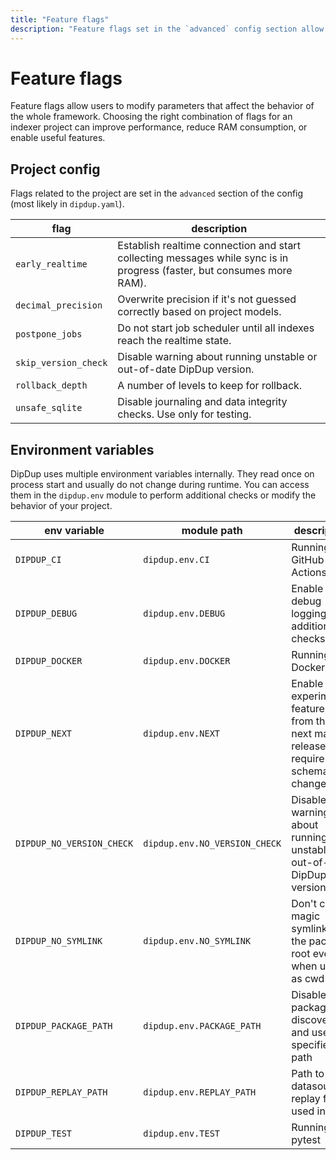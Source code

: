 ```yaml
---
title: "Feature flags"
description: "Feature flags set in the `advanced` config section allow users to modify parameters that affect the behavior of the whole framework."
---
```


# Feature flags

Feature flags allow users to modify parameters that affect the behavior of the whole framework. Choosing the right combination of flags for an indexer project can improve performance, reduce RAM consumption, or enable useful features.

## Project config

Flags related to the project are set in the `advanced` section of the config (most likely in `dipdup.yaml`).

| flag                 | description                                                                                                            |
| -------------------- | ---------------------------------------------------------------------------------------------------------------------- |
| `early_realtime`     | Establish realtime connection and start collecting messages while sync is in progress (faster, but consumes more RAM). |
| `decimal_precision`  | Overwrite precision if it's not guessed correctly based on project models.                                             |
| `postpone_jobs`      | Do not start job scheduler until all indexes reach the realtime state.                                                 |
| `skip_version_check` | Disable warning about running unstable or out-of-date DipDup version.                                                  |
| `rollback_depth`     | A number of levels to keep for rollback.                                                                               |
| `unsafe_sqlite`      | Disable journaling and data integrity checks. Use only for testing.                                                    |

## Environment variables

DipDup uses multiple environment variables internally. They read once on process start and usually do not change during runtime. You can access them in the `dipdup.env` module to perform additional checks or modify the behavior of your project.

| env variable              | module path                   | description                                                                          |
| ------------------------- | ----------------------------- | ------------------------------------------------------------------------------------ |
| `DIPDUP_CI`               | `dipdup.env.CI`               | Running in GitHub Actions                                                            |
| `DIPDUP_DEBUG`            | `dipdup.env.DEBUG`            | Enable debug logging and additional checks                                           |
| `DIPDUP_DOCKER`           | `dipdup.env.DOCKER`           | Running in Docker                                                                    |
| `DIPDUP_NEXT`             | `dipdup.env.NEXT`             | Enable experimental features from the next major release that require schema changes |
| `DIPDUP_NO_VERSION_CHECK` | `dipdup.env.NO_VERSION_CHECK` | Disable warning about running unstable or out-of-date DipDup version                 |
| `DIPDUP_NO_SYMLINK`       | `dipdup.env.NO_SYMLINK`       | Don't create magic symlink in the package root even when used as cwd                 |
| `DIPDUP_PACKAGE_PATH`     | `dipdup.env.PACKAGE_PATH`     | Disable package discovery and use the specified path                                 |
| `DIPDUP_REPLAY_PATH`      | `dipdup.env.REPLAY_PATH`      | Path to datasource replay files; used in tests                                       |
| `DIPDUP_TEST`             | `dipdup.env.TEST`             | Running in pytest                                                                    |
